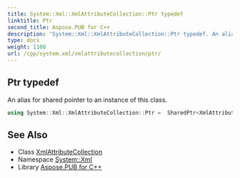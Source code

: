 ```yaml
---
title: System::Xml::XmlAttributeCollection::Ptr typedef
linktitle: Ptr
second_title: Aspose.PUB for C++
description: 'System::Xml::XmlAttributeCollection::Ptr typedef. An alias for shared pointer to an instance of this class in C++.'
type: docs
weight: 1100
url: /cpp/system.xml/xmlattributecollection/ptr/
---
```

## Ptr typedef


An alias for shared pointer to an instance of this class.

```cpp
using System::Xml::XmlAttributeCollection::Ptr =  SharedPtr<XmlAttributeCollection>
```

## See Also

* Class [XmlAttributeCollection](../)
* Namespace [System::Xml](../../)
* Library [Aspose.PUB for C++](../../../)
